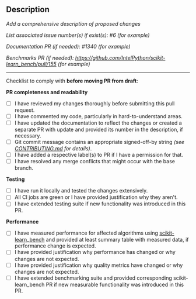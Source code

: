 ## Description

_Add a comprehensive description of proposed changes_

_List associated issue number(s) if exist(s): #6 (for example)_

_Documentation PR (if needed): #1340 (for example)_

_Benchmarks PR (if needed): https://github.com/IntelPython/scikit-learn_bench/pull/155 (for example)_

---

Checklist to comply with **before moving PR from draft**:

**PR completeness and readability**

- [ ] I have reviewed my changes thoroughly before submitting this pull request.
- [ ] I have commented my code, particularly in hard-to-understand areas.
- [ ] I have updated the documentation to reflect the changes or created a separate PR with update and provided its number in the description, if necessary.
- [ ] Git commit message contains an appropriate signed-off-by string _(see [CONTRIBUTING.md](https://github.com/intel/scikit-learn-intelex/blob/main/CONTRIBUTING.md#pull-requests) for details)_.
- [ ] I have added a respective label(s) to PR if I have a permission for that.
- [ ] I have resolved any merge conflicts that might occur with the base branch.

**Testing**

- [ ] I have run it locally and tested the changes extensively.
- [ ] All CI jobs are green or I have provided justification why they aren't.
- [ ] I have extended testing suite if new functionality was introduced in this PR.

**Performance**

- [ ] I have measured performance for affected algorithms using [scikit-learn_bench](https://github.com/IntelPython/scikit-learn_bench) and provided at least summary table with measured data, if performance change is expected.
- [ ] I have provided justification why performance has changed or why changes are not expected.
- [ ] I have provided justification why quality metrics have changed or why changes are not expected.
- [ ] I have extended benchmarking suite and provided corresponding scikit-learn_bench PR if new measurable functionality was introduced in this PR.
